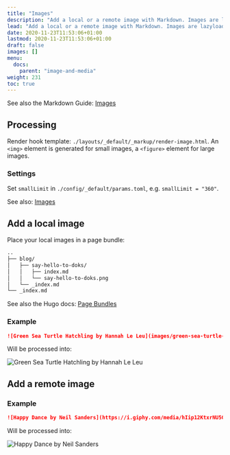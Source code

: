 ```yaml
---
title: "Images"
description: "Add a local or a remote image with Markdown. Images are lazyloaded, blurred up, and responsive."
lead: "Add a local or a remote image with Markdown. Images are lazyloaded, blurred up, and responsive."
date: 2020-11-23T11:53:06+01:00
lastmod: 2020-11-23T11:53:06+01:00
draft: false
images: []
menu:
  docs:
    parent: "image-and-media"
weight: 231
toc: true
---
```


See also the Markdown Guide: [Images](https://www.markdownguide.org/basic-syntax/#images-1)

## Processing

Render hook template: `./layouts/_default/_markup/render-image.html`. An `<img>` element is generated for small images, a `<figure>` element for large images.

### Settings

Set `smallLimit` in `./config/_default/params.toml`, e.g. `smallLimit = "360"`.

See also: [Images](http://localhost:1313/docs/how-to/project-configuration/#images)

## Add a local image

Place your local images in a page bundle:

```bash
..
├── blog/
│   ├── say-hello-to-doks/
│   │   ├── index.md
│   │   └── say-hello-to-doks.png
│   └── _index.md
└── _index.md
```

See also the Hugo docs: [Page Bundles](https://gohugo.io/content-management/page-bundles/)

### Example

```md
![Green Sea Turtle Hatchling by Hannah Le Leu](images/green-sea-turtle-hatchling.jpg "A green sea turtle hatchling cautiously surfaces for air, to a sky full of hungry birds.")
```

Will be processed into:

![Green Sea Turtle Hatchling by Hannah Le Leu](images/green-sea-turtle-hatchling.jpg "A green sea turtle hatchling cautiously surfaces for air, to a sky full of hungry birds.")

## Add a remote image

### Example

```md
![Happy Dance by Neil Sanders](https://i.giphy.com/media/hIip12KtxrNU5GG0Ii/giphy.gif?cid=790b7611e72a6d08626c8c4ff1410056fbc51e0ed1f2daab&rid=giphy.gif&ct=s)
```

Will be processed into:

![Happy Dance by Neil Sanders](https://i.giphy.com/media/hIip12KtxrNU5GG0Ii/giphy.gif?cid=790b7611e72a6d08626c8c4ff1410056fbc51e0ed1f2daab&rid=giphy.gif&ct=s)

